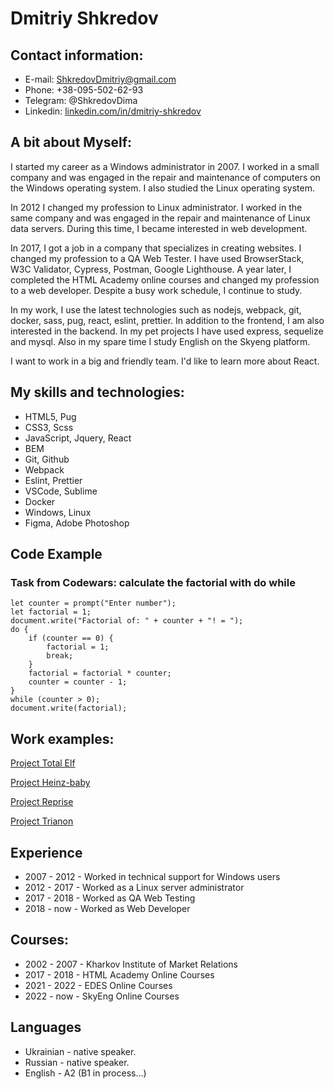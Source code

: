 # Dmitriy Shkredov

## Contact information:

- E-mail: ShkredovDmitriy@gmail.com
- Phone: +38-095-502-62-93
- Telegram: @ShkredovDima
- Linkedin: [linkedin.com/in/dmitriy-shkredov](https://linkedin.com/in/dmitriy-shkredov)

## A bit about Myself:

I started my career as a Windows administrator in 2007. I worked in a small company and was engaged in the repair and maintenance of computers on the Windows operating system.
I also studied the Linux operating system.

In 2012 I changed my profession to Linux administrator. I worked in the same company and was engaged in the repair and maintenance of Linux data servers. During this time, I became interested in web development.

In 2017, I got a job in a company that specializes in creating websites. I changed my profession to a QA Web Tester. I have used BrowserStack, W3C Validator, Cypress, Postman, Google Lighthouse. A year later, I completed the HTML Academy online courses and changed my profession to a web developer. Despite a busy work schedule, I continue to study.

In my work, I use the latest technologies such as nodejs, webpack, git, docker, sass, pug, react, eslint, prettier. In addition to the frontend, I am also interested in the backend. In my pet projects I have used express, sequelize and mysql. Also in my spare time I study English on the Skyeng platform.

I want to work in a big and friendly team. I'd like to learn more about React.

## My skills and technologies:

- HTML5, Pug
- CSS3, Scss
- JavaScript, Jquery, React
- BEM
- Git, Github
- Webpack
- Eslint, Prettier
- VSCode, Sublime
- Docker
- Windows, Linux
- Figma, Adobe Photoshop

## Code Example

### Task from Codewars: сalculate the factorial with do while

```
let counter = prompt("Enter number");
let factorial = 1;
document.write("Factorial of: " + counter + "! = ");
do {
    if (counter == 0) {
        factorial = 1;
        break;
    }
    factorial = factorial * counter;
    counter = counter - 1;
}
while (counter > 0);
document.write(factorial);

```

## Work examples:

[Project Total Elf](https://promo.elf-lub.ru/)

[Project Heinz-baby](https://heinz-baby.ru/)

[Project Reprise](http://reprisedigital.ru/)

[Project Trianon](https://dialogue-trianon.ru/)

## Experience

- 2007 - 2012 - Worked in technical support for Windows users
- 2012 - 2017 - Worked as a Linux server administrator
- 2017 - 2018 - Worked as QA Web Testing
- 2018 - now - Worked as Web Developer

## Courses:

- 2002 - 2007 - Kharkov Institute of Market Relations
- 2017 - 2018 - HTML Academy Online Courses
- 2021 - 2022 - EDES Online Courses
- 2022 - now - SkyEng Online Courses

## Languages

- Ukrainian - native speaker.
- Russian - native speaker.
- English - A2 (B1 in process…)
